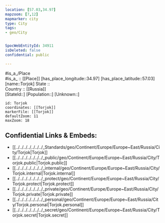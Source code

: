 ```yaml
---
location: [57.03,34.97] 
mapzoom: [7,12] 
mapmarker: city 
type: City
tags:
- geo/City


SpocWebEntityId: 34911
isDeleted: false
confidential: public

---
```

#is_a_/Place  
#is_a_ :: [[Place]] 
[has_place_longitude::34.97] 
[has_place_latitude::57.03] 
[name::Torjok] 
State ::  
Country :: [[Russia]]  
[StateId::] 
[Population::] 
[Unknown::] 


```leaflet
id: Torjok
coordinates: [[Torjok]] 
markerFile: [[Torjok]] 
defaultZoom: 11 
maxZoom: 18
```


## Confidential Links & Embeds: 
- [[../../../../../../../_Standards/geo/Continent/Europe/Europe~East/Russia/City/Torjok|Torjok]] 
- [[../../../../../../../_public/geo/Continent/Europe/Europe~East/Russia/City/Torjok.public|Torjok.public]] 
- [[../../../../../../../_internal/geo/Continent/Europe/Europe~East/Russia/City/Torjok.internal|Torjok.internal]] 
- [[../../../../../../../_protect/geo/Continent/Europe/Europe~East/Russia/City/Torjok.protect|Torjok.protect]] 
- [[../../../../../../../_private/geo/Continent/Europe/Europe~East/Russia/City/Torjok.private|Torjok.private]] 
- [[../../../../../../../_personal/geo/Continent/Europe/Europe~East/Russia/City/Torjok.personal|Torjok.personal]] 
- [[../../../../../../../_secret/geo/Continent/Europe/Europe~East/Russia/City/Torjok.secret|Torjok.secret]] 

